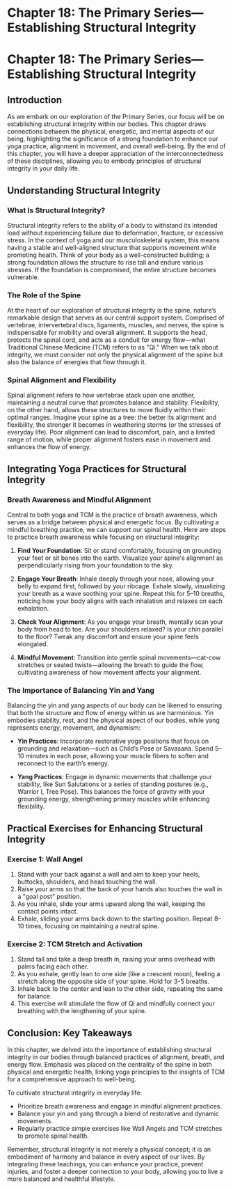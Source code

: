 # Chapter 18: The Primary Series—Establishing Structural Integrity

# Chapter 18: The Primary Series—Establishing Structural Integrity

## Introduction

As we embark on our exploration of the Primary Series, our focus will be on establishing structural integrity within our bodies. This chapter draws connections between the physical, energetic, and mental aspects of our being, highlighting the significance of a strong foundation to enhance our yoga practice, alignment in movement, and overall well-being. By the end of this chapter, you will have a deeper appreciation of the interconnectedness of these disciplines, allowing you to embody principles of structural integrity in your daily life.

## Understanding Structural Integrity

### What Is Structural Integrity?

Structural integrity refers to the ability of a body to withstand its intended load without experiencing failure due to deformation, fracture, or excessive stress. In the context of yoga and our musculoskeletal system, this means having a stable and well-aligned structure that supports movement while promoting health. Think of your body as a well-constructed building; a strong foundation allows the structure to rise tall and endure various stresses. If the foundation is compromised, the entire structure becomes vulnerable.

### The Role of the Spine

At the heart of our exploration of structural integrity is the spine, nature’s remarkable design that serves as our central support system. Comprised of vertebrae, intervertebral discs, ligaments, muscles, and nerves, the spine is indispensable for mobility and overall alignment. It supports the head, protects the spinal cord, and acts as a conduit for energy flow—what Traditional Chinese Medicine (TCM) refers to as "Qi." When we talk about integrity, we must consider not only the physical alignment of the spine but also the balance of energies that flow through it.

### Spinal Alignment and Flexibility

Spinal alignment refers to how vertebrae stack upon one another, maintaining a neutral curve that promotes balance and stability. Flexibility, on the other hand, allows these structures to move fluidly within their optimal ranges. Imagine your spine as a tree: the better its alignment and flexibility, the stronger it becomes in weathering storms (or the stresses of everyday life). Poor alignment can lead to discomfort, pain, and a limited range of motion, while proper alignment fosters ease in movement and enhances the flow of energy.

## Integrating Yoga Practices for Structural Integrity

### Breath Awareness and Mindful Alignment

Central to both yoga and TCM is the practice of breath awareness, which serves as a bridge between physical and energetic focus. By cultivating a mindful breathing practice, we can support our spinal health. Here are steps to practice breath awareness while focusing on structural integrity:

1. **Find Your Foundation**: Sit or stand comfortably, focusing on grounding your feet or sit bones into the earth. Visualize your spine's alignment as perpendicularly rising from your foundation to the sky.

2. **Engage Your Breath**: Inhale deeply through your nose, allowing your belly to expand first, followed by your ribcage. Exhale slowly, visualizing your breath as a wave soothing your spine. Repeat this for 5–10 breaths, noticing how your body aligns with each inhalation and relaxes on each exhalation.

3. **Check Your Alignment**: As you engage your breath, mentally scan your body from head to toe. Are your shoulders relaxed? Is your chin parallel to the floor? Tweak any discomfort and ensure your spine feels elongated.

4. **Mindful Movement**: Transition into gentle spinal movements—cat-cow stretches or seated twists—allowing the breath to guide the flow, cultivating awareness of how movement affects your alignment.

### The Importance of Balancing Yin and Yang

Balancing the yin and yang aspects of our body can be likened to ensuring that both the structure and flow of energy within us are harmonious. Yin embodies stability, rest, and the physical aspect of our bodies, while yang represents energy, movement, and dynamism:

- **Yin Practices**: Incorporate restorative yoga positions that focus on grounding and relaxation—such as Child’s Pose or Savasana. Spend 5–10 minutes in each pose, allowing your muscle fibers to soften and reconnect to the earth’s energy.

- **Yang Practices**: Engage in dynamic movements that challenge your stability, like Sun Salutations or a series of standing postures (e.g., Warrior I, Tree Pose). This balances the force of gravity with your grounding energy, strengthening primary muscles while enhancing flexibility.

## Practical Exercises for Enhancing Structural Integrity

### Exercise 1: Wall Angel

1. Stand with your back against a wall and aim to keep your heels, buttocks, shoulders, and head touching the wall.
2. Raise your arms so that the back of your hands also touches the wall in a "goal post" position.
3. As you inhale, slide your arms upward along the wall, keeping the contact points intact.
4. Exhale, sliding your arms back down to the starting position. Repeat 8–10 times, focusing on maintaining a neutral spine.

### Exercise 2: TCM Stretch and Activation

1. Stand tall and take a deep breath in, raising your arms overhead with palms facing each other.
2. As you exhale, gently lean to one side (like a crescent moon), feeling a stretch along the opposite side of your spine. Hold for 3-5 breaths.
3. Inhale back to the center and lean to the other side, repeating the same for balance.
4. This exercise will stimulate the flow of Qi and mindfully connect your breathing with the lengthening of your spine.

## Conclusion: Key Takeaways

In this chapter, we delved into the importance of establishing structural integrity in our bodies through balanced practices of alignment, breath, and energy flow. Emphasis was placed on the centrality of the spine in both physical and energetic health, linking yoga principles to the insights of TCM for a comprehensive approach to well-being.

To cultivate structural integrity in everyday life:

- Prioritize breath awareness and engage in mindful alignment practices.
- Balance your yin and yang through a blend of restorative and dynamic movements.
- Regularly practice simple exercises like Wall Angels and TCM stretches to promote spinal health.

Remember, structural integrity is not merely a physical concept; it is an embodiment of harmony and balance in every aspect of our lives. By integrating these teachings, you can enhance your practice, prevent injuries, and foster a deeper connection to your body, allowing you to live a more balanced and healthful lifestyle.